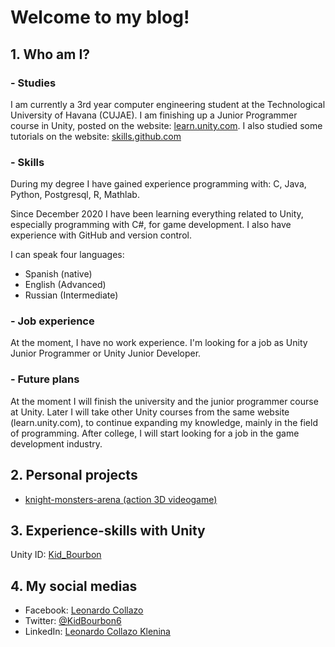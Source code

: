 # Welcome to my blog!

## 1. Who am I?
### - Studies
I am currently a 3rd year computer engineering student at the Technological University of Havana (CUJAE). I am finishing up a Junior Programmer course in Unity, posted on the website: [learn.unity.com](https://learn.unity.com/). I also studied some tutorials on the website: [skills.github.com](https://skills.github.com/)


### - Skills
During my degree I have gained experience programming with:
C, Java, Python, Postgresql, R, Mathlab.

Since December 2020 I have been learning everything related to Unity, especially programming with C#, for game development. I also have experience with GitHub and version control.

I can speak four languages:
- Spanish (native)
- English (Advanced)
- Russian (Intermediate)


### - Job experience
At the moment, I have no work experience. I'm looking for a job as Unity Junior Programmer or Unity Junior Developer.


### - Future plans
At the moment I will finish the university and the junior programmer course at Unity. Later I will take other Unity courses from the same website (learn.unity.com), to continue expanding my knowledge, mainly in the field of programming. After college, I will start looking for a job in the game development industry.
 
 
## 2. Personal projects
- [knight-monsters-arena (action 3D videogame)](https://github.com/KidBourbon/knight-monsters-arena)


## 3. Experience-skills with Unity
Unity ID: [Kid_Bourbon](https://learn.unity.com/u/5fcac86aedbc2a0020b1f7a6?tab=profile)


## 4. My social medias
- Facebook: [Leonardo Collazo](https://www.facebook.com/leonardo.collazo.klenina)
- Twitter: [@KidBourbon6](https://twitter.com/KidBourbon6)
- LinkedIn: [Leonardo Collazo Klenina](https://www.linkedin.com/in/leonardo-collazo-klenina)
